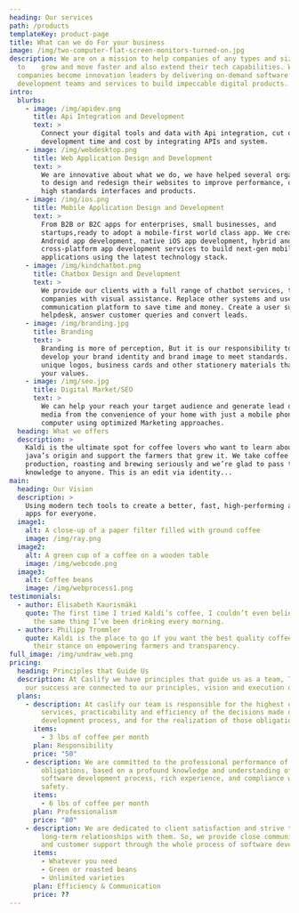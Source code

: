 ```yaml
---
heading: Our services
path: /products
templateKey: product-page
title: What can we do For your business
image: /img/two-computer-flat-screen-monitors-turned-on.jpg
description: We are on a mission to help companies of any types and sizes
  to    grow and move faster and also extend their tech capabilities. We help
  companies become innovation leaders by delivering on-demand software
  development teams and services to build impeccable digital products.
intro:
  blurbs:
    - image: /img/apidev.png
      title: Api Integration and Development
      text: >
        Connect your digital tools and data with Api integration, cut down
        development time and cost by integrating APIs and system.
    - image: /img/webdesktop.png
      title: Web Application Design and Development
      text: >
        We are innovative about what we do, we have helped several organizations
        to design and redesign their websites to improve performance, delivering
        high standards interfaces and products.
    - image: /img/ios.png
      title: Mobile Application Design and Development
      text: >
        From B2B or B2C apps for enterprises, small businesses, and
        startups,ready to adopt a mobile-first world class app. We create native
        Android app development, native iOS app development, hybrid and
        cross-platform app development services to build next-gen mobile
        applications using the latest technology stack.
    - image: /img/kindchatbot.png
      title: Chatbox Design and Development
      text: >
        We provide our clients with a full range of chatbot services, that help
        companies with visual assistance. Replace other systems and use one
        communication platform to save time and money. Create a user support
        helpdesk, answer customer queries and convert leads.
    - image: /img/branding.jpg
      title: Branding
      text: >
        Branding is more of perception, But it is our responsibility to help
        develop your brand identity and brand image to meet standards. We create
        unique logos, business cards and other stationery materials that reflect
        your values.
    - image: /img/seo.jpg
      title: Digital Market/SEO
      text: >
        We can help your reach your target audience and generate lead on social
        media from the convenience of your home with just a mobile phone or your
        computer using optimized Marketing approaches.
  heading: What we offers
  description: >
    Kaldi is the ultimate spot for coffee lovers who want to learn about their
    java’s origin and support the farmers that grew it. We take coffee
    production, roasting and brewing seriously and we’re glad to pass that
    knowledge to anyone. This is an edit via identity...
main:
  heading: Our Vision
  description: >
    Using modern tech tools to create a better, fast, high-performing and safe
    apps for everyone.
  image1:
    alt: A close-up of a paper filter filled with ground coffee
    image: /img/ray.png
  image2:
    alt: A green cup of a coffee on a wooden table
    image: /img/webcode.png
  image3:
    alt: Coffee beans
    image: /img/webprocess1.png
testimonials:
  - author: Elisabeth Kaurismäki
    quote: The first time I tried Kaldi’s coffee, I couldn’t even believe that was
      the same thing I’ve been drinking every morning.
  - author: Philipp Trommler
    quote: Kaldi is the place to go if you want the best quality coffee. I love
      their stance on empowering farmers and transparency.
full_image: /img/undraw_web.png
pricing:
  heading: Principles that Guide Us
  description: At Caslify we have principles that guide us as a team, The roots of
    our success are connected to our principles, vision and execution of it.
  plans:
    - description: At caslify our team is responsible for the highest quality of
        services, practicability and efficiency of the decisions made during the
        development process, and for the realization of those obligations.
      items:
        - 3 lbs of coffee per month
      plan: Responsibility
      price: "50"
    - description: We are committed to the professional performance of our
        obligations, based on a profound knowledge and understanding of the
        software development process, rich experience, and compliance with
        safety.
      items:
        - 6 lbs of coffee per month
      plan: Professionalism
      price: "80"
    - description: We are dedicated to client satisfaction and strive to build
        long-term relationships with them. So, we provide close communication
        and customer support through the whole process of software development.
      items:
        - Whatever you need
        - Green or roasted beans
        - Unlimited varieties
      plan: Efficiency & Communication
      price: ??
---
```

